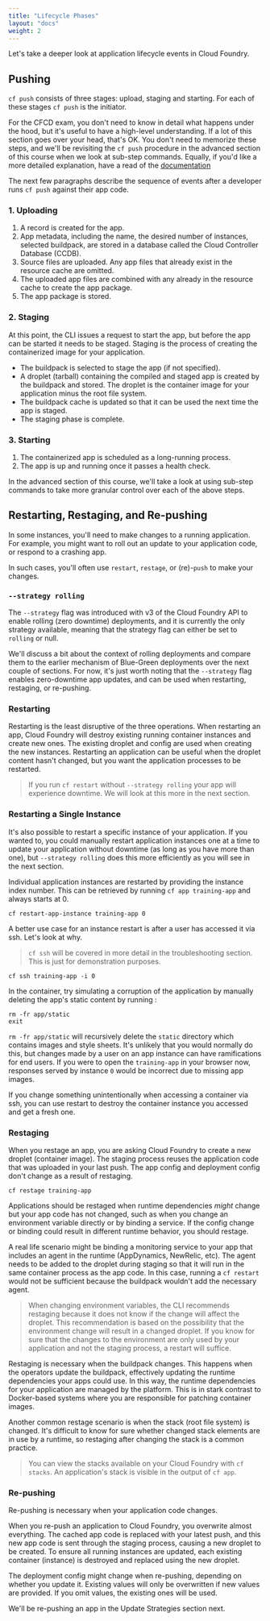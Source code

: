 ```yaml
---
title: "Lifecycle Phases"
layout: "docs"
weight: 2
---
```


Let's take a deeper look at application lifecycle events in Cloud Foundry.

## Pushing

`cf push` consists of three stages: upload, staging and starting. For each of these stages `cf push` is the initiator.

For the CFCD exam, you don't need to know in detail what happens under the hood, but it's useful to have a high-level understanding. If a lot of this section goes over your head, that's OK. You don't need to memorize these steps, and we'll be revisiting the `cf push` procedure in the advanced section of this course when we look at sub-step commands. Equally, if you'd like a more detailed explanation, have a read of the [documentation](https://docs.cloudfoundry.org/concepts/how-applications-are-staged.html)

The next few paragraphs describe the sequence of events after a developer runs `cf push` against their app code.

### 1. Uploading

1. A record is created for the app.
2. App metadata, including the name, the desired number of instances, selected buildpack, are stored in a database called the Cloud Controller Database (CCDB).
3. Source files are uploaded. Any app files that already exist in the resource cache are omitted.
4. The uploaded app files are combined with any already in the resource cache to create the app package.
5. The app package is stored.

### 2. Staging

At this point, the CLI issues a request to start the app, but before the app can be started it needs to be staged. Staging is the process of creating the containerized image for your application.

* The buildpack is selected to stage the app (if not specified).
* A droplet (tarball) containing the compiled and staged app is created by the buildpack and stored. The droplet is the container image for your application minus the root file system. 
* The buildpack cache is updated so that it can be used the next time the app is staged.
* The staging phase is complete.

### 3. Starting

1. The containerized app is scheduled as a long-running process. 
2. The app is up and running once it passes a health check.

In the advanced section of this course, we'll take a look at using sub-step commands to take more granular control over each of the above steps.

## Restarting, Restaging, and Re-pushing

In some instances, you'll need to make changes to a running application. For example, you might want to roll out an update to your application code, or respond to a crashing app.

In such cases, you'll often use `restart`, `restage`, or (re)-`push` to make your changes.

### `--strategy rolling`

The `--strategy` flag was introduced with v3 of the Cloud Foundry API to enable rolling (zero downtime) deployments, and it is currently the only strategy available, meaning that the strategy flag can either be set to `rolling` or null.

We'll discuss a bit about the context of rolling deployments and compare them to the earlier mechanism of Blue-Green deployments over the next couple of sections. For now, it's just worth noting that the `--strategy` flag enables zero-downtime app updates, and can be used when restarting, restaging, or re-pushing.

### Restarting

Restarting is the least disruptive of the three operations. When restarting an app, Cloud Foundry will destroy existing running container instances and create new ones. The existing droplet and config are used when creating the new instances. Restarting an application can be useful when the droplet content hasn't changed, but you want the application processes to be restarted.

> If you run `cf restart` without `--strategy rolling` your app will experience downtime. We will look at this more in the next section.

### Restarting a Single Instance

It's also possible to restart a specific instance of your application. If you wanted to, you could manually restart application instances one at a time to update your application without downtime (as long as you have more than one), but `--strategy rolling` does this more efficiently as you will see in the next section.

Individual application instances are restarted by providing the instance index number. This can be retrieved by running `cf app training-app` and always starts at 0.

```
cf restart-app-instance training-app 0
```

A better use case for an instance restart is after a user has accessed it via ssh. Let's look at why.

> `cf ssh` will be covered in more detail in the troubleshooting section. This is just for demonstration purposes.

```
cf ssh training-app -i 0
```

In the container, try simulating a corruption of the application by manually deleting the app's static content by running :

```
rm -fr app/static
exit
```

`rm -fr app/static` will recursively delete the `static` directory which contains images and style sheets. It's unlikely that you would normally do this, but changes made by a user on an app instance can have ramifications for end users. If you were to open the `training-app` in your browser now, responses served by instance `0` would be incorrect due to missing app images.

If you change something unintentionally when accessing a container via ssh, you can use restart to destroy the container instance you accessed and get a fresh one.

### Restaging

When you restage an app, you are asking Cloud Foundry to create a new droplet (container image). The staging process reuses the application code that was uploaded in your last push. The app config and deployment config don't change as a result of restaging. 

```
cf restage training-app 
```

Applications should be restaged when runtime dependencies *might* change but your app code has not changed, such as when you change an environment variable directly or by binding a service. If the config change or binding could result in different runtime behavior, you should restage.

A real life scenario might be binding a monitoring service to your app that includes an agent in the runtime (AppDynamics, NewRelic, etc). The agent needs to be added to the droplet during staging so that it will run in the same container process as the app code. In this case, running a `cf restart` would not be sufficient because the buildpack wouldn't add the necessary agent.

> When changing environment variables, the CLI recommends restaging because it does not know if the change will affect the droplet. This recommendation is based on the possibility that the environment change will result in a changed droplet. If you know for sure that the changes to the environment are only used by your application and not the staging process, a restart will suffice.

Restaging is necessary when the buildpack changes. This happens when the operators update the buildpack, effectively updating the runtime dependencies your apps could use. In this way, the runtime dependencies for your application are managed by the platform. This is in stark contrast to Docker-based systems where you are responsible for patching container images.

Another common restage scenario is when the stack (root file system) is changed. It's difficult to know for sure whether changed stack elements are in use by a runtime, so restaging after changing the stack is a common practice.

> You can view the stacks available on your Cloud Foundry with `cf stacks`. An application's stack is visible in the output of `cf app`.

### Re-pushing

Re-pushing is necessary when your application code changes.

When you re-push an application to Cloud Foundry, you overwrite almost everything. The cached app code is replaced with your latest push, and this new app code is sent through the staging process, causing a new droplet to be created. To ensure all running instances are updated, each existing container (instance) is destroyed and replaced using the new droplet.

The deployment config might change when re-pushing, depending on whether you update it. Existing values will only be overwritten if new values are provided. If you omit values, the existing ones will be used.

We'll be re-pushing an app in the Update Strategies section next.

